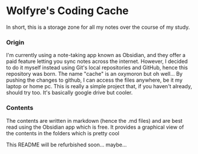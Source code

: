 # Wolfyre's Coding Cache
In short, this is a storage zone for all my notes over the course of my study.
### Origin
I'm currently using a note-taking app known as Obsidian, and they offer a paid feature letting you sync notes across the internet. However, I decided to do it myself instead using Git's local repositories and GitHub, hence this repository was born. The name "cache" is an oxymoron but oh well...
By pushing the changes to github, I can access the files anywhere, be it my laptop or home pc. This is really a simple project that, if you haven't already, should try too. It's basically google drive but cooler.
### Contents
The contents are written in markdown (hence the .md files) and are best read using the Obsidian app which is free. It provides a graphical view of the contents in the folders which is pretty cool

This README will be refurbished soon... maybe...
